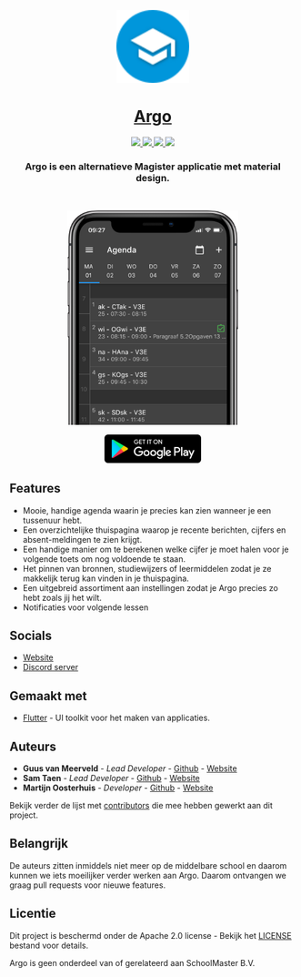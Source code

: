 <p align="center">
    <a href="https://argo-magister.nl">
        <img src="assets/icons/logo.svg" height="128">
        <h1 align="center">Argo</h1>
    </a>
</p>

<p align="center">
    <a href="https://github.com/Argo-Client/App/actions/workflows/main.yml">
        <img src="https://github.com/argo-client/app/actions/workflows/main.yml/badge.svg" />
    </a>
    <a href="https://argo-magister.nl">
        <img src="https://img.shields.io/website-up-down-green-red/https/argo-magister.nl" />
    </a>
    <a href="https://discord.gg/Xc4Xzsm">
        <img src="https://img.shields.io/discord/750027981623263292.svg?label=&logo=discord&logoColor=ffffff&color=7389D8&labelColor=6A7EC2" />
    </a>
    <img src="https://badges.frapsoft.com/os/v2/open-source.svg?v=103" />
</p>

<h3 align="center">
Argo is een alternatieve Magister applicatie met material design.
</h3>

<br />

<p align="center">
    <img width="300" src=".github/images/phone.png">
</p>

<p>

<p align="center">
    <a href="https://play.google.com/store/apps/details?id=nl.noxus.argo">
        <img src=".github/images/play-store.png" height="50" />
    </a>
    <!-- <a href="https://argo-magister.nl/api/download/appstore">
        <img src=".github/images/app-store.png" height="50" />
    </a> -->
</p>

## Features

-   Mooie, handige agenda waarin je precies kan zien wanneer je een tussenuur hebt.
-   Een overzichtelijke thuispagina waarop je recente berichten, cijfers en absent-meldingen te zien krijgt.
-   Een handige manier om te berekenen welke cijfer je moet halen voor je volgende toets om nog voldoende te staan.
-   Het pinnen van bronnen, studiewijzers of leermiddelen zodat je ze makkelijk terug kan vinden in je thuispagina.
-   Een uitgebreid assortiment aan instellingen zodat je Argo precies zo hebt zoals jij het wilt.
-   Notificaties voor volgende lessen

## Socials

-   [Website](https://argo-magister.nl)
-   [Discord server](https://discord.gg/Xc4Xzsm)

## Gemaakt met

-   [Flutter](https://flutter.dev) - UI toolkit voor het maken van applicaties.

## Auteurs

-   **Guus van Meerveld** - _Lead Developer_ - [Github](https://github.com/Guusvanmeerveld) - [Website](https://g-vm.nl)
-   **Sam Taen** - _Lead Developer_ - [Github](https://github.com/Netfloex) - [Website](https://samtaen.nl)
-   **Martijn Oosterhuis** - _Developer_ - [Github](https://github.com/Devostex) - [Website](https://mb-o.nl)

Bekijk verder de lijst met [contributors](https://github.com/Argo-Client/App/graphs/contributors) die mee hebben gewerkt aan dit project.

## Belangrijk

De auteurs zitten inmiddels niet meer op de middelbare school en daarom kunnen we iets moeilijker verder werken aan Argo. Daarom ontvangen we graag pull requests voor nieuwe features.

## Licentie

Dit project is beschermd onder de Apache 2.0 license - Bekijk het [LICENSE](LICENSE) bestand voor details.

Argo is geen onderdeel van of gerelateerd aan SchoolMaster B.V.

